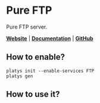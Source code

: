 # Pure FTP 

Pure FTP server. 

**[Website](https://www.pureftpd.org/project/pure-ftpd/)** | **[Documentation](https://www.pureftpd.org/project/pure-ftpd/doc/)** | **[GitHub](https://github.com/jedisct1/pure-ftpd)**

## How to enable?

```
platys init --enable-services FTP
platys gen
```

## How to use it?
